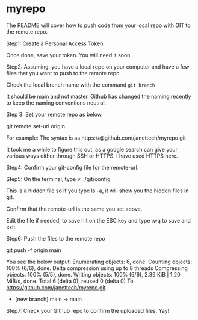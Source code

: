 # myrepo

The README will cover how to push code from your local repo with GIT to the remote repo.

Step1: Create a Personal Access Token

Once done, save your token. You will need it soon.

Step2: Assuming, you have a local repo on your computer and have a few files that you want to push to the remote repo.

Check the local branch name with the command `git branch`

It should be main and not master. Github has changed the naming recently to keep the naming conventions neutral.

Step 3: Set your remote repo as below. 

git remote set-url origin <remote-url>

For example: The syntax is as https://<personal-access-token-here>@github.com/janettech/myrepo.git

It took me a while to figure this out, as a google search can give your various ways either through SSH or HTTPS. I have used HTTPS here.

Step4: Confirm your git-config file for the remote-url.

Step5: On the terminal, type vi ./git/config

This is a hidden file so if you type ls -a, it will show you the hidden files in git.

Confirm that the remote-url is the same you set above.

Edit the file if needed, to save hit on the ESC key and type :wq to save and exit.

Step6: Push the files to the remote repo

git push -f origin main

You see the below output:
Enumerating objects: 6, done.
Counting objects: 100% (6/6), done.
Delta compression using up to 8 threads
Compressing objects: 100% (5/5), done.
Writing objects: 100% (6/6), 2.39 KiB | 1.20 MiB/s, done.
Total 6 (delta 0), reused 0 (delta 0)
To https://github.com/janettech/myrepo.git
 * [new branch]      main -> main
 
 Step7: Check your Github repo to confirm the uploaded files. Yay!

